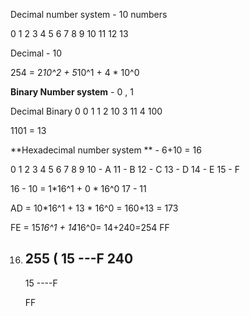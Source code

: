 

Decimal number system - 10 numbers

0 1 2 3 4 5 6 7 8 9 
10
11
12
13

Decimal - 10

254 = 2*10^2 + 5*10^1 + 4 * 10^0

**Binary Number system** - 0 , 1

Decimal     Binary
0           0
1           1
2           10
3           11
4           100


1101 = 13

**Hexadecimal number system **  - 6+10 = 16

0 1 2 3 4 5 6 7 8 9 
10 - A
11 - B
12 - C
13 - D
14 - E
15 - F

16 - 10 = 1*16^1 + 0 * 16^0 
17 - 11 


AD = 10*16^1 + 13 * 16^0 = 160+13 = 173

FE = 15*16^1 + 14*16^0= 14+240=254
FF

16) 255 ( 15 ---F
    240
    ---
    15 ----F

    FF





